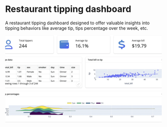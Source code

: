 # Restaurant tipping dashboard

A restaurant tipping dashboard designed to offer valuable insights into tipping behaviors like average tip, tips percentage over the week, etc.

![](screenshot.webp)
